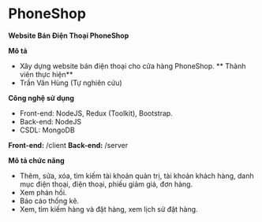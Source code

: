 # PhoneShop
**Website Bán Điện Thoại PhoneShop**


**Mô tả**
- Xây dựng website bán điện thoại cho cửa hàng PhoneShop.
**
Thành viên thực hiện**
- Trần Văn Hùng (Tự nghiên cứu)


**Công nghệ sử dụng**
- Front-end: NodeJS, Redux (Toolkit), Bootstrap.
- Back-end: NodeJS
- CSDL: MongoDB


**Front-end:** /client
**Back-end:** /server


**Mô tả chức năng**
- Thêm, sửa, xóa, tìm kiếm tài khoản quản trị, tài khoản khách hàng, danh mục điện thoại, điện thoại, phiếu giảm giá, đơn hàng.
- Xem phản hồi.
- Báo cáo thống kê.
- Xem, tìm kiếm hàng và đặt hàng, xem lịch sử đặt hàng.
